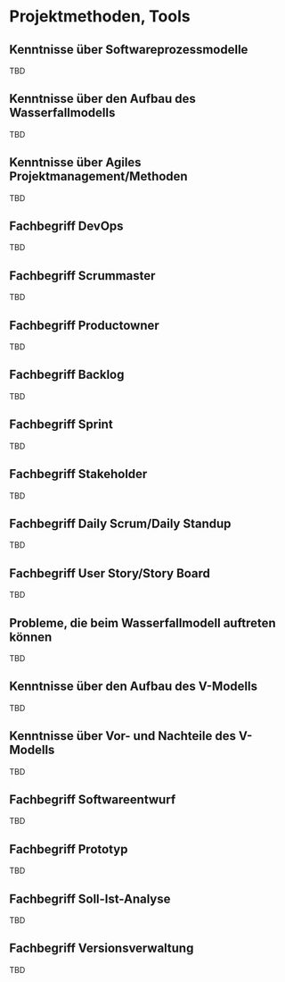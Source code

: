 # Projektmethoden, Tools

## Kenntnisse über Softwareprozessmodelle

TBD

## Kenntnisse über den Aufbau des Wasserfallmodells

TBD

## Kenntnisse über Agiles Projektmanagement/Methoden

TBD

## Fachbegriff DevOps

TBD

## Fachbegriff Scrummaster

TBD

## Fachbegriff Productowner

TBD

## Fachbegriff Backlog

TBD

## Fachbegriff Sprint

TBD

## Fachbegriff Stakeholder

TBD

## Fachbegriff Daily Scrum/Daily Standup

TBD

## Fachbegriff User Story/Story Board

TBD

## Probleme, die beim Wasserfallmodell auftreten können

TBD

## Kenntnisse über den Aufbau des V-Modells

TBD

## Kenntnisse über Vor- und Nachteile des V-Modells

TBD

## Fachbegriff Softwareentwurf

TBD

## Fachbegriff Prototyp

TBD

## Fachbegriff Soll-Ist-Analyse

TBD

## Fachbegriff Versionsverwaltung

TBD

